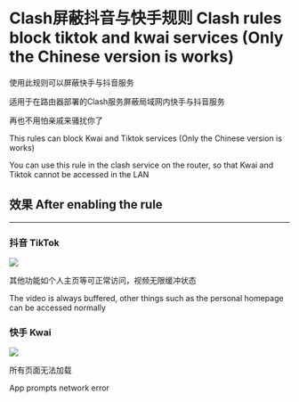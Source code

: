# Clash屏蔽抖音与快手规则 Clash rules block tiktok and kwai services (Only the Chinese version is works)

使用此规则可以屏蔽快手与抖音服务

适用于在路由器部署的Clash服务屏蔽局域网内快手与抖音服务

再也不用怕亲戚来骚扰你了

This rules can block Kwai and Tiktok services (Only the Chinese version is works)

You can use this rule in the clash service on the router, so that Kwai and Tiktok cannot be accessed in the LAN

## 效果 After enabling the rule

-----

### 抖音 TikTok

![](https://cdn.jsdelivr.net/gh/XmLinkia/test/235E726D21987297202B59B0D6C539B6.jpg)

其他功能如个人主页等可正常访问，视频无限缓冲状态

The video is always buffered, other things such as the personal homepage can be accessed normally

### 快手 Kwai

![](https://cdn.jsdelivr.net/gh/XmLinkia/test/6%7B4GNF17CN3W1L%7D69%5DB5PVU.png)

所有页面无法加载

App prompts network error
